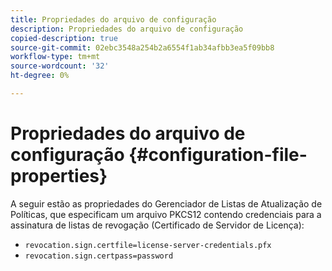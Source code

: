 ```yaml
---
title: Propriedades do arquivo de configuração
description: Propriedades do arquivo de configuração
copied-description: true
source-git-commit: 02ebc3548a254b2a6554f1ab34afbb3ea5f09bb8
workflow-type: tm+mt
source-wordcount: '32'
ht-degree: 0%

---
```


# Propriedades do arquivo de configuração {#configuration-file-properties}

A seguir estão as propriedades do Gerenciador de Listas de Atualização de Políticas, que especificam um arquivo PKCS12 contendo credenciais para a assinatura de listas de revogação (Certificado de Servidor de Licença):

* `revocation.sign.certfile=license-server-credentials.pfx`
* `revocation.sign.certpass=password`
